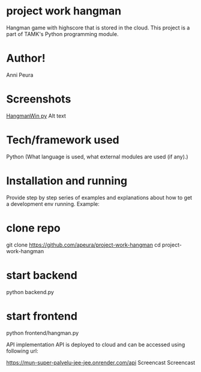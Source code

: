 # project work hangman
Hangman game with highscore that is stored in the cloud. This project is a part of TAMK's Python programming module.

# Author!
Anni Peura

# Screenshots
[HangmanWin py](https://user-images.githubusercontent.com/113358099/235179778-35753261-36dd-428a-93d2-1211604dd15b.jpg)
Alt text

# Tech/framework used
Python (What language is used, what external modules are used (if any).)

# Installation and running
Provide step by step series of examples and explanations about how to get a development env running. Example:

# clone repo
git clone https://github.com/apeura/project-work-hangman
cd project-work-hangman

# start backend
python backend.py

# start frontend
python frontend/hangman.py


API implementation
API is deployed to cloud and can be accessed using following url:

https://mun-super-palvelu-jee-jee.onrender.com/api
Screencast
Screencast
